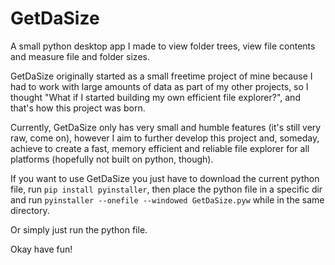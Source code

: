# GetDaSize
A small python desktop app I made to view folder trees, view file contents and measure file and folder sizes.

GetDaSize originally started as a small freetime project of mine because I had to work with large amounts of data as part of my other 
projects, so I thought "What if I started building my own efficient file explorer?", and that's how this project was born.

Currently, GetDaSize only has very small and humble features (it's still very raw, come on), however I aim to further develop this 
project and, someday, achieve to create a fast, memory efficient and reliable file explorer for all platforms (hopefully not built on 
python, though).

If you want to use GetDaSize you just have to download the current python file, run `pip install pyinstaller`, then place the python 
file in a specific dir and run `pyinstaller --onefile --windowed GetDaSize.pyw` while in the same directory.

Or simply just run the python file.

Okay have fun!
